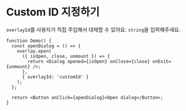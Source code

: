# Custom ID 지정하기

`overlayId`를 사용자가 직접 주입해서 대체할 수 있어요. `string`을 입력해주세요.

```tsx
function Demo() {
  const openDialog = () => {
    overlay.open(
      ({ isOpen, close, unmount }) => {
        return <Dialog opened={isOpen} onClose={close} onExit={unmount} />;
      },
      { overlayId: 'customId' }
    );
  };

  return <Button onClick={openDialog}>Open dialog</Button>;
}
```
